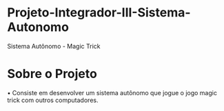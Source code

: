 # Projeto-Integrador-III-Sistema-Autonomo
Sistema Autônomo - Magic Trick

# Sobre o Projeto
• Consiste em desenvolver um sistema autônomo que jogue o jogo magic trick com outros computadores.
